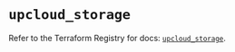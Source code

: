 # `upcloud_storage`

Refer to the Terraform Registry for docs: [`upcloud_storage`](https://registry.terraform.io/providers/upcloudltd/upcloud/5.20.4/docs/resources/storage).
